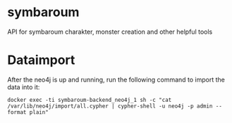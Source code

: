 # symbaroum
API for symbaroum charakter, monster creation and other helpful tools

# Dataimport
After the neo4j is up and running, run the following command to import the data into it:
```
docker exec -ti symbaroum-backend_neo4j_1 sh -c "cat /var/lib/neo4j/import/all.cypher | cypher-shell -u neo4j -p admin --format plain"
```

